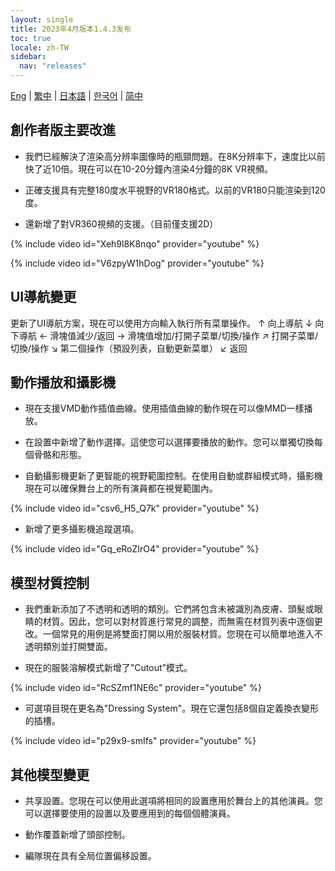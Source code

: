 ```yaml
---
layout: single
title: 2023年4月版本1.4.3发布
toc: true
locale: zh-TW
sidebar:
  nav: "releases"
---
```

[Eng](/tw/dancexr/releases/1.4.3) | [繁中](/tw/tw/dancexr/releases/1.4.3) | [日本語](/jp/tw/dancexr/releases/1.4.3) | [한국어](/kr/tw/dancexr/releases/1.4.3) | [简中](/zh/tw/dancexr/releases/1.4.3)


## 創作者版主要改進

* 我們已經解決了渲染高分辨率圖像時的瓶頸問題。在8K分辨率下，速度比以前快了近10倍。現在可以在10-20分鐘內渲染4分鐘的8K VR視頻。

* 正確支援具有完整180度水平視野的VR180格式。以前的VR180只能渲染到120度。

* 還新增了對VR360視頻的支援。（目前僅支援2D）

{% include video id="Xeh9l8K8nqo" provider="youtube" %}

{% include video id="V6zpyW1hDog" provider="youtube" %}


## UI導航變更

更新了UI導航方案，現在可以使用方向輸入執行所有菜單操作。
 ↑ 向上導航
 ↓ 向下導航
 ← 滑塊值減少/返回
 → 滑塊值增加/打開子菜單/切換/操作
 ↗ 打開子菜單/切換/操作
 ↘ 第二個操作（預設列表，自動更新菜單）
 ↙ 返回
 

## 動作播放和攝影機

* 現在支援VMD動作插值曲線。使用插值曲線的動作現在可以像MMD一樣播放。

* 在設置中新增了動作選擇。這使您可以選擇要播放的動作。您可以單獨切換每個骨骼和形態。

* 自動攝影機更新了更智能的視野範圍控制。在使用自動或群組模式時，攝影機現在可以確保舞台上的所有演員都在視覺範圍內。

{% include video id="csv6_H5_Q7k" provider="youtube" %}

* 新增了更多攝影機追蹤選項。

{% include video id="Gq_eRoZIrO4" provider="youtube" %}


## 模型材質控制

* 我們重新添加了不透明和透明的類別。它們將包含未被識別為皮膚、頭髮或眼睛的材質。因此，您可以對材質進行常見的調整，而無需在材質列表中逐個更改。一個常見的用例是將雙面打開以用於服裝材質。您現在可以簡單地進入不透明類別並打開雙面。

* 現在的服裝溶解模式新增了"Cutout"模式。

{% include video id="RcSZmf1NE6c" provider="youtube" %}

* 可選項目現在更名為"Dressing System"。現在它還包括8個自定義換衣變形的插槽。

{% include video id="p29x9-smIfs" provider="youtube" %}


## 其他模型變更

* 共享設置。您現在可以使用此選項將相同的設置應用於舞台上的其他演員。您可以選擇要使用的設置以及要應用到的每個個體演員。

* 動作覆蓋新增了頭部控制。

* 編隊現在具有全局位置偏移設置。